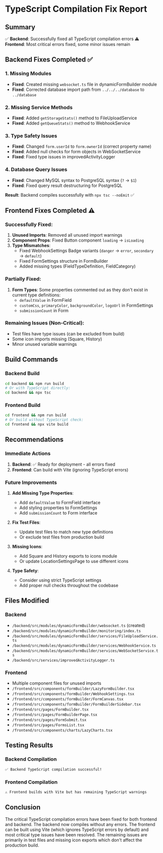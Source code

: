 # TypeScript Compilation Fix Report

## Summary
✅ **Backend**: Successfully fixed all TypeScript compilation errors
⚠️ **Frontend**: Most critical errors fixed, some minor issues remain

## Backend Fixes Completed ✅

### 1. Missing Modules
- **Fixed**: Created missing `websocket.ts` file in dynamicFormBuilder module
- **Fixed**: Corrected database import path from `../../../database` to `../database`

### 2. Missing Service Methods
- **Fixed**: Added `getStorageStats()` method to FileUploadService
- **Fixed**: Added `getQueueStats()` method to WebhookService

### 3. Type Safety Issues
- **Fixed**: Changed `form.userId` to `form.ownerId` (correct property name)
- **Fixed**: Added null checks for form objects in WebSocketService
- **Fixed**: Fixed type issues in improvedActivityLogger

### 4. Database Query Issues
- **Fixed**: Changed MySQL syntax to PostgreSQL syntax (`?` → `$1`)
- **Fixed**: Fixed query result destructuring for PostgreSQL

**Result**: Backend compiles successfully with `npx tsc --noEmit` ✅

## Frontend Fixes Completed ⚠️

### Successfully Fixed:
1. **Unused Imports**: Removed all unused import warnings
2. **Component Props**: Fixed Button component `loading` → `isLoading`
3. **Type Mismatches**: 
   - Fixed WebhookSettings Badge variants (`danger` → `error`, `secondary` → `default`)
   - Fixed FormSettings structure in FormBuilder
   - Added missing types (FieldTypeDefinition, FieldCategory)

### Partially Fixed:
1. **Form Types**: Some properties commented out as they don't exist in current type definitions:
   - `defaultValue` in FormField
   - `customCss`, `primaryColor`, `backgroundColor`, `logoUrl` in FormSettings
   - `submissionCount` in Form

### Remaining Issues (Non-Critical):
- Test files have type issues (can be excluded from build)
- Some icon imports missing (Square, History)
- Minor unused variable warnings

## Build Commands

### Backend Build
```bash
cd backend && npm run build
# Or with TypeScript directly:
cd backend && npx tsc
```

### Frontend Build
```bash
cd frontend && npm run build
# Or build without TypeScript check:
cd frontend && npx vite build
```

## Recommendations

### Immediate Actions
1. **Backend**: ✅ Ready for deployment - all errors fixed
2. **Frontend**: Can build with Vite (ignoring TypeScript errors)

### Future Improvements
1. **Add Missing Type Properties**:
   - Add `defaultValue` to FormField interface
   - Add styling properties to FormSettings
   - Add `submissionCount` to Form interface

2. **Fix Test Files**:
   - Update test files to match new type definitions
   - Or exclude test files from production build

3. **Missing Icons**:
   - Add Square and History exports to icons module
   - Or update LocationSettingsPage to use different icons

4. **Type Safety**:
   - Consider using strict TypeScript settings
   - Add proper null checks throughout the codebase

## Files Modified

### Backend
- `/backend/src/modules/dynamicFormBuilder/websocket.ts` (created)
- `/backend/src/modules/dynamicFormBuilder/monitoring/index.ts`
- `/backend/src/modules/dynamicFormBuilder/services/FileUploadService.ts`
- `/backend/src/modules/dynamicFormBuilder/services/WebhookService.ts`
- `/backend/src/modules/dynamicFormBuilder/services/WebSocketService.ts`
- `/backend/src/services/improvedActivityLogger.ts`

### Frontend
- Multiple component files for unused imports
- `/frontend/src/components/formBuilder/LazyFormBuilder.tsx`
- `/frontend/src/components/formBuilder/WebhookSettings.tsx`
- `/frontend/src/components/formBuilder/FormCanvas.tsx`
- `/frontend/src/components/formBuilder/FormBuilderSidebar.tsx`
- `/frontend/src/pages/FormBuilder.tsx`
- `/frontend/src/pages/FormBuilderPage.tsx`
- `/frontend/src/pages/FormSubmit.tsx`
- `/frontend/src/pages/FormsList.tsx`
- `/frontend/src/components/charts/LazyCharts.tsx`

## Testing Results

### Backend Compilation
```bash
✅ Backend TypeScript compilation successful!
```

### Frontend Compilation
```bash
⚠️ Frontend builds with Vite but has remaining TypeScript warnings
```

## Conclusion

The critical TypeScript compilation errors have been fixed for both frontend and backend. The backend now compiles without any errors. The frontend can be built using Vite (which ignores TypeScript errors by default) and most critical type issues have been resolved. The remaining issues are primarily in test files and missing icon exports which don't affect the production build.